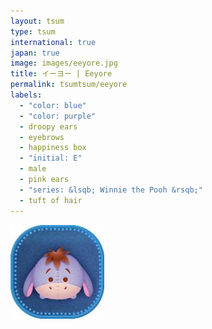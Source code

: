 ```yaml
---
layout: tsum
type: tsum
international: true
japan: true
image: images/eeyore.jpg
title: イーヨー | Eeyore
permalink: tsumtsum/eeyore
labels:
  - "color: blue"
  - "color: purple"
  - droopy ears
  - eyebrows
  - happiness box
  - "initial: E"
  - male
  - pink ears
  - "series: &lsqb; Winnie the Pooh &rsqb;"
  - tuft of hair
---
```

<img class="ui image" src="../images/eeyore.jpg">
